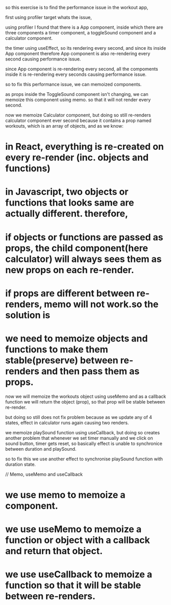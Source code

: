 so this exercise is to find the performance issue in the workout app,

first using profiler target whats the issue,

using profiler I found that there is a App component, inside which there are three components a timer component, a toggleSound component and a calculator component.

the timer using useEffect, so its rendering every second, and since its inside App component therefore App component is also re-rendering every second causing performance issue.

since App component is re-rendering every second, all the compoments inside it is re-rendering every seconds causing performance issue.

so to fix this performance issue, we can memoized components.

as props inside the ToggleSound component isn't changing, we can memoize this component using memo. so that it will not render every second.

now we memoize Calculator component, but doing so still re-renders calculator component ever second because it contains a prop named workouts, which is an array of objects, and as we know:

# in React, everything is re-created on every re-render (inc. objects and functions)

# in Javascript, two objects or functions that looks same are actually different. therefore,

# if objects or functions are passed as props, the child component(here calculator) will always sees them as new props on each re-render.

# if props are different between re-renders, memo will not work.so the solution is

# we need to memoize objects and functions to make them stable(preserve) between re-renders and then pass them as props.

now we will memoize the workouts object using useMemo and as a callback function we will return the object (prop), so that prop will be stable between re-render.

but doing so still does not fix problem because as we update any of 4 states, effect in calculator runs again causing two renders.

we memoize playSound function using useCallback, but doing so creates another problem that whenever we set timer manually and we click on sound button, timer gets reset, so basically effect is unable to synchronice between duration and playSound.

so to fix this we use another effect to synchronise playSound function with duration state.

// Memo, useMemo and useCallback

# we use memo to memoize a component.

# we use useMemo to memoize a function or object with a callback and return that object.

# we use useCallback to memoize a function so that it will be stable between re-renders.
